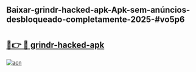 ## Baixar-grindr-hacked-apk-Apk-sem-anúncios-desbloqueado-completamente-2025-#vo5p6

# <h2><a href="https://ainizakaria.my?title=grindr-hacked-apk&ref=20M">🔗👉 🔴 grindr-hacked-apk</a></h2>

[![acn](https://github.com/user-attachments/assets/0f9c940e-d8b0-45ae-aac7-cd30a18b3e1c)](https://ainizakaria.my?title=grindr-hacked-apk&ref=20M)


